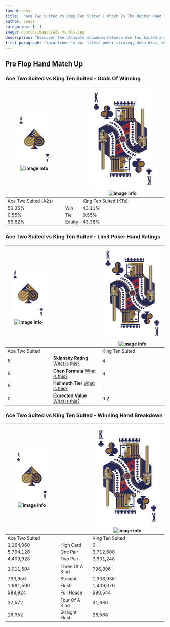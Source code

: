```yaml
---
layout: post
title:  "Ace Two Suited Vs King Ten Suited | Which Is The Better Hand In Poker? A Complete Guide"
author: reece
categories: [  ]
image: assets/images/a2s-vs-kts.jpg
description: "Discover the ultimate showdown between Ace Two Suited and King Ten Suited in poker! Uncover the odds, strategies, and scenarios where one hand triumphs over the other. Get ready to up your poker game with this thrilling analysis."
first_paragraph: "<p>Welcome to our latest poker strategy deep dive, where we're pitting two distinct hands against each other in a high-stakes showdown: Ace Two Suited vs King Ten Suited.</p><p>In the dynamic world of poker, every decision counts, and knowing which hand holds the upper hand is key to your success at the table.</p><p>In this article, we'll dissect these two hands, explore the scenarios where one dominates the other, and equip you with the knowledge to make strategic choices that can tip the odds in your favor.</p><p>Get ready to unravel the intriguing dynamics of these poker hands and elevate your game to new heights.</p>"
---
```




[comment]: # (sp0)

## Pre Flop Hand Match Up

<div class="table hand-ratings" markdown="1"> 



### Ace Two Suited vs King Ten Suited - Odds Of Winning


    
| ![image info](assets/images/hand1/A.png) ![image info](assets/images/hand1/2s.png) |  | ![image info](assets/images/hand2/K.png) ![image info](assets/images/hand2/Ts.png) |
| -------- | -------- | -------- |
| Ace Two Suited (A2s) |  | King Ten Suited (KTs) |
| 56.35% | Win | 43.11% |
| 0.55% | Tie | 0.55% |
| 56.62% | Equity | 43.38% |




[comment]: # (sp1)



### Ace Two Suited vs King Ten Suited - Limit Poker Hand Ratings


    
| ![image info](assets/images/hand1/A.png) ![image info](assets/images/hand1/2s.png) |  | ![image info](assets/images/hand2/K.png) ![image info](assets/images/hand2/Ts.png) |
| -------- | -------- | -------- |
| Ace Two Suited |  | King Ten Suited |
| 5 | **Sklansky Rating** [What is this?](/sklansky-rating-explained) | 4 |
| 5 | **Chen Formula** [What is this?](/chen-formula-explained) | 6 |
| 5 | **Hellmuth Tier** [What is this?](/Hellmuth-tier-explained) | - |
| 0 | **Expected Value** [What is this?](/expected-value-explained) | 0.2 |




[comment]: # (sp2)



### Ace Two Suited vs King Ten Suited - Winning Hand Breakdown


    
| ![image info](assets/images/hand1/A.png) ![image info](assets/images/hand1/2s.png) |  | ![image info](assets/images/hand2/K.png) ![image info](assets/images/hand2/Ts.png) |
| -------- | -------- | -------- |
| Ace Two Suited |  | King Ten Suited |
| 1,164,060 | High Card | 0 |
| 5,794,128 | One Pair | 3,712,608 |
| 4,409,928 | Two Pair | 3,901,248 |
| 1,011,504 | Three Of A Kind | 796,896 |
| 733,956 | Straight | 1,338,936 |
| 1,681,500 | Flush | 1,409,076 |
| 588,924 | Full House | 590,544 |
| 37,572 | Four Of A Kind | 31,680 |
| 16,352 | Straight Flush | 28,568 |




[comment]: # (sp3)



</div>

[comment]: # (sp4)



[comment]: # (sp5)

